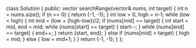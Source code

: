class Solution {
public:
vector<int> searchRange(vector<int>& nums, int target) {
int n = nums.size();
if (n == 0)
{
return {-1, -1};
}
int low = 0, high = n-1;
while (low < high)
{
int mid = (low + (high-low))/2;
if (nums[mid] == target)
{
int start = mid, end = mid;
while (nums[start] == target)
{
start--;
}
while (nums[end] == target)
{
end++;
}
return {start, end};
}
else if (nums[mid] > target)
{
high = mid;
}
else
{
low = mid+1;
}
}
return {-1, -1};
}
};